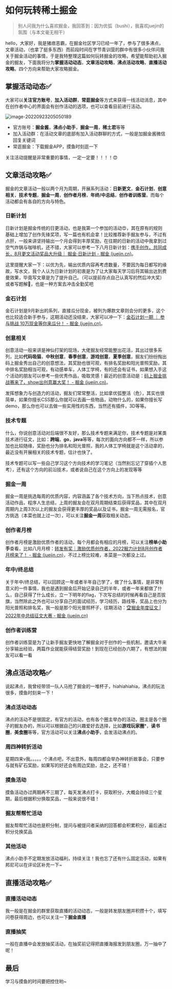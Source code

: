 # 如何玩转稀土掘金

> 别人问我为什么喜欢掘金，我回答到：因为优弧（bushi），我喜欢juejin的氛围（与本文毫无相干）

hello，大家好，我是猪痞恶霸，在掘金社区学习已经一年了，参与了很多沸点，文章活动，（也拿了挺多东西）而前段时间在字节青训营的群中有很多小伙伴问我关于掘金活动的事情，于是我特整理这篇如何玩转掘金的攻略，希望能帮助初入掘金的掘友，下面我将分为**掌握活动动态**，**文章活动攻略**，**沸点活动攻略**，**直播活动攻略**，四个方向来帮助大家攻略掘金。

## 掌握活动动态✅

大家可以**关注官方账号**，**加入活动群**，**常逛掘金**等方式来获得一线活动消息，其中在创作者中心的界面会有创作活动的选项，也可以查看目前进行活动。

![image-20220923205050189](https://raw.githubusercontent.com/hogB/Img/main/202209232050327.png)

- 官方账号：**掘金酱**，**沸点小助手**，**掘金一周**，**稀土君**等等
- 加入活动群：在活动文章的底部有加入活动群聊的方式，一般是加掘金酱微信回复关键词
- 常逛掘金：下载掘金APP，摸鱼时刻逛一下

关注活动提醒是非常重要的事情，一定一定要！！！！😍

## 文章活动攻略✅

掘金的文章活动一般以两个月为周期，开展系列活动：**日新更文**，**金石计划**，**创意相关**，**技术专题**，**掘金一周**，**创作者月榜**，**年终/中总结**，**创作者训练营**。而每个活动都会有各自的方向与特色。

### 日新计划

日新计划是掘金传统的日更活动，也是我第一个参加的活动😍，其在原有的规则基础上增加了创作先锋奖项，写一篇也有机会拿！比较推荐新手掘友参与，不过有点肝，一般来讲坚持输出一个月会得到丰厚奖励，在往期的日新的活动中我拿到过空气炸锅与咖啡机，还不错，大家可以参考一下八月日新计划：[携手创作，共同成长，8月更文活动奖品大升级｜ 掘金·日新计划 - 掘金 (juejin.cn)](https://juejin.cn/post/7123120819437322247)。

这里提醒大家一下：以优为先，输出优质内容再考虑数量，不要因为每日都写的缘故，写水文，我个人认为日新计划的初衷是为了让大家每天学习后将其输出达到费曼效果，毕竟写文章是为了提升自己。（可以提前存点自己认真写的然后冲大奖）或者写题解🍵，也是一种方案去冲击全勤奖吧

### 金石计划

金石计划是9月新出的系列，直接瓜分现金，被列为爆款文章则会分的更多，这个也比较适合新手参与，这期活动还没结束，大家可以冲一下：[金石计划一期 ｜ 参与挑战 10万现金等你来瓜分！ - 掘金 (juejin.cn)](https://juejin.cn/post/7138637426922094605)。

### 创意相关

创意活动一般来讲是神仙打架的现场，大佬掘友经常能整出花活，其出过很多系列，比如**代码吸猫**，**中秋创意**，**春季创意**，**游戏创意**，**夏季创意**，掘友们纷纷掏出码上掘金秀出自己的创意想法，其奖励也很可观，有排名奖励和阳光普照奖励，其中排名奖励相当可观，有动感单车，人体工学椅，有的还会有证书，如果想入手这个活动的朋友可以参考一些优秀作品，吸取灵感！最近的创意活动是：[码上掘金挑战赛来了，show出创意赢大奖！ - 掘金 (juejin.cn)](https://juejin.cn/post/7139728821862793223)。

发挥想象力与创造力的活动，掘友们常常整活，比如拿优弧整活（危），其实也很简单，如果你擅长CSS那么你就可以去画一些物品，动物什么的，如果你擅长写demo，那么你也可以去做一些实用性的东西，当然还有插件，3D等等。

### 技术专题

什么，你说创意活动对后端很不友好，那么技术专题来满足你，技术专题是对某类技术进行征文，比如：**跨端**，**go**，**java**等等，每次的面向方向都不一样，所以参加也比较随缘，奖励也分为排名和阳光普照，我的人体工学椅就是这个活动拿的，最近没有开展相关的技术专题，估计也快了。

技术专题可以写一些自己学习这个方向技术的学习笔记（当然别忘记了穿插个人思考），还有这个方向的前沿技术，或者说自己在这个方向上的发现等等

### 掘金一周

掘金一周是挑选每周的优质内容，内容涵盖了各个技术方向，当下热点技术，创意活动作品，程序人生总结，上周的掘友会在双月周期结束后获得奖品，其中在双月周期内上周3次以上的掘友会获得更丰厚的奖品以及证书，掘金一周无需报名，官方挑选（本菜也就上过一次），可以关注**掘金一周**获取相关动态。

### 创作者月榜

创作者月榜是激励优质作者的活动，每个月都会有相应的月榜，可以关注**榜单小助手**查看，比如八月月榜：[转发有奖｜激励优质创作者，2022掘力计划8月创作者月榜来了！ - 掘金 (juejin.cn)](https://juejin.cn/post/7143791382988062733)，不过上榜比较难，本菜是一次都没上过。

### 年中/终总结

关于年中/终总结，可以回顾这一年或者半年自己学了，做了什么事情，是非常有意义的一件事情，我也是遇到掘金后开始记录自己的半年，或者一年来都做了什么，自己获得了什么成长，立一下明年的flag，下次写总结的时候再看自己是否拔旗，当然除此之外也可以分享自己的面试经历，学习经历，路线等，奖品上也分为阳光普照和排名奖，我一般是那个阳光普照杯子，往期活动：[🏆掘金年度征文 | 2022年中总结征文大赛 - 掘金 (juejin.cn)](https://juejin.cn/post/7108989863126368286)

### 创作者训练营

创作者训练营是为了让新手掘友更快地了解掘金对于创作的一些机制，邀请大牛来分享输出经验，两篇作业就能获得结营奖励！到现在已经创办六期了，有想法的掘友可以看一看

## 沸点活动攻略✅

说起沸点，我曾经带领一队人马抢了掘金的一堆杯子，hiahiahiahia，沸点的玩法很多，摸鱼时刻来一下！

### 沸点活动动态

沸点的活动不是很固定，有官方的活动，也有各个圈主举办的活动，圈主是各个圈子的掘友办的，所以可以根据自己的兴趣爱好去选择，比如**游戏玩家圈***，**读书圈**，**美食圈**等等，官方活动可以关注**沸点小助手**，会发活动沸点的。

### 周四神转折活动

星期四来v我。。。。。个沸点吧，不出意外，每周四都会举办神转折故事会，只要参与就有矿石奖励，如果写的好还会有周边奖励，总之，还不错！

### 摸鱼活动

摸鱼活动办过两期再不三期了，每天发沸点打卡，获取积分，大概会持续三个星期，最后根据积分换取奖品，一般来说很不错！

### 掘友帮帮忙活动

掘友帮帮忙活动也是积分制，提问与被提问者采纳的回答都会积累积分，最后通过积分兑换奖品

### 其他活动

沸点小助手不定期发放活动福利，持续关注！我也忘了还有什么固定活动，如果有邦尼可以在评论区补充一下~

## 直播活动攻略✅

### 直播活动动态

我一般是在掘金的群里获取直播的活动动态，一般是转发朋友圈并积攒十个，填写问卷获得周边，也可以关注一下**掘金直播**

### 直播抽奖

一般在直播中会发放抽奖活动，在抽奖前记得把直播海报发到朋友圈，万一抽中了呢！

## 最后

学习与摸鱼的时间要把控住哟~





